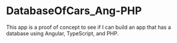 # DatabaseOfCars_Ang-PHP
This app is a proof of concept to see if I can build an app that has a database using Angular, TypeScript, and PHP.
